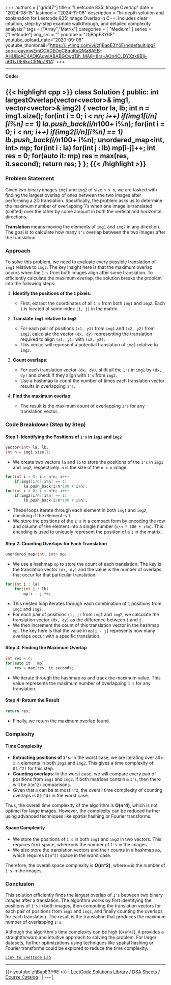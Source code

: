 
+++
authors = ["grid47"]
title = "Leetcode 835: Image Overlap"
date = "2024-08-15"
lastmod = "2024-11-06"
description = "In-depth solution and explanation for Leetcode 835: Image Overlap in C++. Includes clear intuition, step-by-step example walkthrough, and detailed complexity analysis."
tags = ["Array","Matrix"]
categories = [
    "Medium"
]
series = ["Leetcode"]
img_src = ""
youtube = "zfjBapE3Y6E"
youtube_upload_date="2020-09-06"
youtube_thumbnail="https://i.ytimg.com/vi/zfjBapE3Y6E/hqdefault.jpg?sqp=-oaymwEmCOADEOgC8quKqQMa8AEB-AHUBoAC4AOKAgwIABABGCwgTih_MA8=&rs=AOn4CLDYXzk8BIj-n6f1vDE8kuCRNpZ81A"
+++



---
**Code:**

{{< highlight cpp >}}
class Solution {
public:
    int largestOverlap(vector<vector<int>>& img1, vector<vector<int>>& img2) {
        vector<int> la, lb;
        int n = img1.size();
        for(int i = 0; i < n*n; i++)
            if(img1[i/n][i%n] == 1)
            la.push_back(i/n*100+ i%n);
        for(int i = 0; i < n*n; i++)
            if(img2[i/n][i%n] == 1)
            lb.push_back(i/n*100+ i%n);
        unordered_map<int, int> mp;
        for(int i : la)
        for(int j : lb)
            mp[i-j]++;
        int res = 0;
        for(auto it: mp)
        res = max(res, it.second);
        return res;
    }
};
{{< /highlight >}}
---

### Problem Statement

Given two binary images `img1` and `img2` of size `n x n`, we are tasked with finding the largest overlap of ones between the two images after performing a 2D translation. Specifically, the problem asks us to determine the maximum number of overlapping 1's when one image is translated (shifted) over the other by some amount in both the vertical and horizontal directions.

**Translation** means moving the elements of `img1` and `img2` in any direction. The goal is to calculate how many `1's` overlap between the two images after the translation.

### Approach

To solve this problem, we need to evaluate every possible translation of `img1` relative to `img2`. The key insight here is that the maximum overlap occurs when the `1's` from both images align after some translation. To efficiently calculate the maximum overlap, the solution breaks the problem into the following steps:

1. **Identify the positions of the `1` pixels**: 
   - First, extract the coordinates of all `1's` from both `img1` and `img2`. Each `1` is located at some index `(i, j)` in the matrix.

2. **Translate `img1` relative to `img2`**:
   - For each pair of positions `(x1, y1)` from `img1` and `(x2, y2)` from `img2`, calculate the vector `(dx, dy)` representing the translation required to align `(x1, y1)` with `(x2, y2)`.
   - This vector will represent a potential translation of `img1` relative to `img2`.

3. **Count overlaps**:
   - For each translation vector `(dx, dy)`, shift all the `1's` in `img1` by `(dx, dy)` and check if they align with `1's` from `img2`.
   - Use a hashmap to count the number of times each translation vector results in overlapping `1's`.

4. **Find the maximum overlap**:
   - The result is the maximum count of overlapping `1's` for any translation vector.

### Code Breakdown (Step by Step)

#### Step 1: Identifying the Positions of `1's` in `img1` and `img2`

```cpp
vector<int> la, lb;
int n = img1.size();
```
- We create two vectors `la` and `lb` to store the positions of the `1's` in `img1` and `img2`, respectively. `n` is the size of the `n x n` image.

```cpp
for(int i = 0; i < n*n; i++)
    if(img1[i/n][i%n] == 1)
        la.push_back(i/n*100 + i%n);
for(int i = 0; i < n*n; i++)
    if(img2[i/n][i%n] == 1)
        lb.push_back(i/n*100 + i%n);
```
- These loops iterate through each element in both `img1` and `img2`, checking if the element is `1`. 
- We store the positions of the `1's` in a compact form by encoding the row and column of the element into a single number (`i/n * 100 + i%n`). This encoding is used to uniquely represent the position of a `1` in the matrix.

#### Step 2: Counting Overlaps for Each Translation

```cpp
unordered_map<int, int> mp;
```
- We use a hashmap `mp` to store the count of each translation. The key is the translation vector `(dx, dy)` and the value is the number of overlaps that occur for that particular translation.

```cpp
for(int i : la)
    for(int j : lb)
        mp[i - j]++;
```
- This nested loop iterates through each combination of `1` positions from `img1` and `img2`.
- For each pair of positions `(i, j)` from `img1` and `img2`, we calculate the translation vector `(dx, dy)` as the difference between `i` and `j`. 
- We then increment the count of this translation vector in the hashmap `mp`. The key here is that the value in `mp[i - j]` represents how many overlaps occur with a specific translation.

#### Step 3: Finding the Maximum Overlap

```cpp
int res = 0;
for(auto it : mp)
    res = max(res, it.second);
```
- We iterate through the hashmap `mp` and track the maximum value. This value represents the maximum number of overlapping `1's` for any translation.

#### Step 4: Return the Result

```cpp
return res;
```
- Finally, we return the maximum overlap found.

### Complexity

#### Time Complexity

- **Extracting positions of `1's`**: In the worst case, we are iterating over all `n x n` elements in both `img1` and `img2`. This gives a time complexity of `O(n^2)` for this step.
- **Counting overlaps**: In the worst case, we will compare every pair of positions from `img1` and `img2`. If both matrices contain `m` `1's`, then there will be `O(m^2)` comparisons. 
- Given that `m` can be at most `n^2`, the overall time complexity of counting overlaps is `O(n^4)` in the worst case.

Thus, the overall time complexity of the algorithm is **O(n^4)**, which is not optimal for large images. However, the complexity can be reduced further using advanced techniques like spatial hashing or Fourier transforms.

#### Space Complexity

- We store the positions of `1's` in both `img1` and `img2` in two vectors. This requires `O(m)` space, where `m` is the number of `1's` in the images.
- We also store the translation vectors and their counts in a hashmap `mp`, which requires `O(m^2)` space in the worst case.

Therefore, the overall space complexity is **O(m^2)**, where `m` is the number of `1's` in the images.

### Conclusion

This solution efficiently finds the largest overlap of `1's` between two binary images after a translation. The algorithm works by first identifying the positions of `1's` in both images, then computing the translation vectors for each pair of positions from `img1` and `img2`, and finally counting the overlaps for each translation. The result is the translation that produces the maximum number of overlapping `1's`.

Although the algorithm's time complexity can be high (`O(n^4)`), it provides a straightforward and intuitive approach to solving the problem. For larger datasets, further optimizations using techniques like spatial hashing or Fourier transforms could be explored to reduce the time complexity.

[`Link to LeetCode Lab`](https://leetcode.com/problems/image-overlap/description/)

---
{{< youtube zfjBapE3Y6E >}}
| [LeetCode Solutions Library](https://grid47.xyz/leetcode/) / [DSA Sheets](https://grid47.xyz/sheets/) / [Course Catalog](https://grid47.xyz/courses/) |
| --- |
